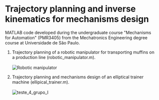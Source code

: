 # Trajectory planning and inverse kinematics for mechanisms design

MATLAB code developed during the undergraduate course "Mechanisms for Automation" (PMR3405) from the Mechatronics Engineering degree course at Universidade de São Paulo.

1. Trajectory planning of a robotic manipulator for transporting muffins on a production line (robotic_manipulator.m). <br><br>![Robotic manipulator](https://user-images.githubusercontent.com/70666266/146571113-f535aac4-0ff9-4fe6-9f9f-0daf19765e93.gif)

2. Trajectory planning and mechanisms design of an elliptical trainer machine (ellipical_trainer.m).<br><br>![teste_4_grupo_I](https://user-images.githubusercontent.com/70666266/146571815-ff7a87b4-7d87-452b-ae5f-f541cd971097.gif)
